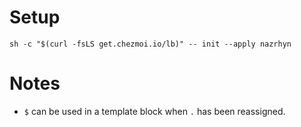 # Setup
```shell
sh -c "$(curl -fsLS get.chezmoi.io/lb)" -- init --apply nazrhyn
```

# Notes
* `$` can be used in a template block when `.` has been reassigned.
